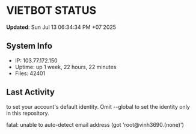 # VIETBOT STATUS
**Updated**: Sun Jul 13 06:34:34 PM +07 2025

## System Info
- IP: 103.77.172.150
- Uptime: up 1 week, 22 hours, 22 minutes
- Files: 42401

## Last Activity

to set your account's default identity.
Omit --global to set the identity only in this repository.

fatal: unable to auto-detect email address (got 'root@vinh3690.(none)')
